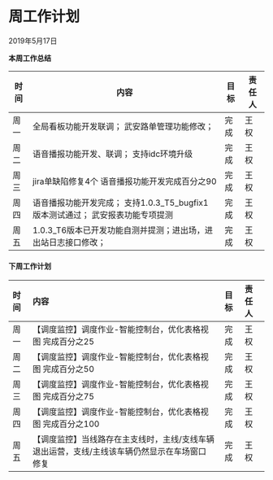 # 周工作计划

2019年5月17日

**本周工作总结**

| 时间 | 内容                                                         | 目标 | 责任人 |
| ---- | ------------------------------------------------------------ | ---- | ------ |
| 周一 | 全局看板功能开发联调； 武安路单管理功能修改；                | 完成 | 王权   |
| 周二 | 语音播报功能开发、联调； 支持idc环境升级                     | 完成 | 王权   |
| 周三 | jira单缺陷修复4个 语音播报功能开发完成百分之90               | 完成 | 王权   |
| 周四 | 语音播报功能开发完成； 支持1.0.3_T5_bugfix1 版本测试通过； 武安报表功能专项提测 | 完成 | 王权   |
| 周五 | 1.0.3_T6版本已开发功能自测并提测；进出场，进出站日志接口修改； | 完成 | 王权   |



#### 下周工作计划

| 时间 | 内容                                                         | 目标 | 责任人 |
| :--- | :----------------------------------------------------------- | :--- | :----- |
| 周一 | 【调度监控】调度作业-智能控制台，优化表格视图 完成百分之25   | 完成 | 王权   |
| 周二 | 【调度监控】调度作业-智能控制台，优化表格视图 完成百分之50   | 完成 | 王权   |
| 周三 | 【调度监控】调度作业-智能控制台，优化表格视图 完成百分之75   | 完成 | 王权   |
| 周四 | 【调度监控】调度作业-智能控制台，优化表格视图 完成百分之100  | 完成 | 王权   |
| 周五 | 【调度监控】当线路存在主支线时，主线/支线车辆退出运营，支线/主线该车辆仍然显示在车场窗口 修复 | 完成 | 王权   |